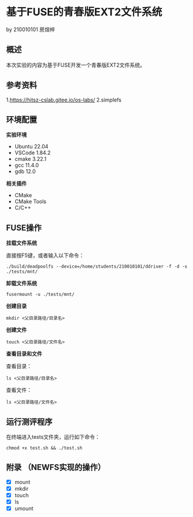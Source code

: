 # 基于FUSE的青春版EXT2文件系统

by 210010101 房煊梓

## 概述

本次实验的内容为基于FUSE开发一个青春版EXT2文件系统。

## 参考资料

1.https://hitsz-cslab.gitee.io/os-labs/
2.simplefs

## 环境配置

**实验环境**
- Ubuntu 22.04
- VSCode 1.84.2
- cmake  3.22.1
- gcc    11.4.0
- gdb    12.0


**相关插件**
- CMake
- CMake Tools
- C/C++ 

## FUSE操作

**挂载文件系统**

直接按F5键，或者输入以下命令：
```shell
./build/deadpoolfs --device=/home/students/210010101/ddriver -f -d -s ./tests/mnt/
```

**卸载文件系统**
```shell
fusermount -u ./tests/mnt/
```

**创建目录**
```shell
mkdir <父目录路径/目录名>
```

**创建文件**
```shell
touch <父目录路径/文件名>
```

**查看目录和文件**

查看目录：
```shell
ls <父目录路径/目录名>
```
查看文件：
```shell
ls <父目录路径/文件名>
```

## 运行测评程序

在终端进入tests文件夹，运行如下命令：
```shell
chmod +x test.sh && ./test.sh
```

## 附录 （NEWFS实现的操作）

- [x] mount
- [x] mkdir
- [x] touch
- [x] ls
- [x] umount